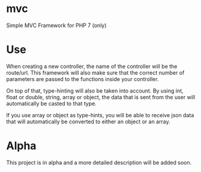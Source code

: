 # mvc
Simple MVC Framework for PHP 7 (only)

# Use
When creating a new controller, the name of the controller will be the route/url. This framework will also make sure that the correct number of parameters are passed to the functions inside your controller. 

On top of that, type-hinting will also be taken into account. By using int, float or double, string, array or object, the data that is sent from the user will automatically be casted to that type.

If you use array or object as type-hints, you will be able to receive json data that will automatically be converted to either an object or an array.

# Alpha
This project is in alpha and a more detailed description will be added soon.
